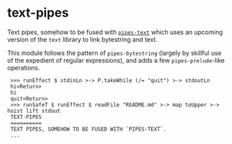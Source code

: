 text-pipes
==========

Text pipes, somehow to be fused with [`pipes-text`](https://github.com/ibotty/pipes-text) 
which uses an upcoming version of the `text` library to link bytestring and text.

This module follows the pattern of `pipes-bytestring` (largely by skillful use of the
expedient of regular expressions), and adds a few `pipes-prelude`-like operations.


     >>> runEffect $ stdinLn >-> P.takeWhile (/= "quit") >-> stdoutLn
     hi<Return>
     hi
     quit<Return>
     >>> runSafeT $ runEffect $ readFile "README.md" >-> map toUpper >-> hoist lift stdout
     TEXT-PIPES
     ==========
     TEXT PIPES, SOMEHOW TO BE FUSED WITH `PIPES-TEXT`.
     ...